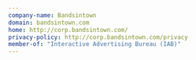 ```yaml
---
company-name: Bandsintown
domain: bandsintown.com
home: http://corp.bandsintown.com/
privacy-policy: http://corp.bandsintown.com/privacy
member-of: "Interactive Advertising Bureau (IAB)"
---
```





